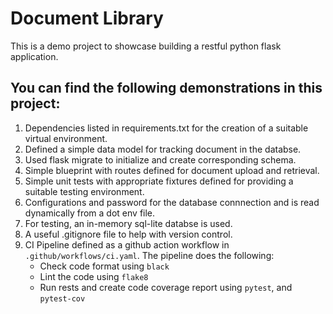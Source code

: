 # Document Library

This is a demo project to showcase building a restful python flask application.

## You can find the following demonstrations in this project:

1. Dependencies listed in requirements.txt for the creation of a suitable virtual environment.
2. Defined a simple data model for tracking document in the databse.
3. Used flask migrate to initialize and create corresponding schema.
4. Simple blueprint with routes defined for document upload and retrieval.
5. Simple unit tests with appropriate fixtures defined for providing a suitable testing environment.
6. Configurations and password for the database connnection and is read dynamically from a dot env file.
7. For testing, an in-memory sql-lite databse is used.
8. A useful .gitignore file to help with version control.
9. CI Pipeline defined as a github action workflow in `.github/workflows/ci.yaml`. The pipeline does the following:
    - Check code format using `black`
    - Lint the code using `flake8`
    - Run rests and create code coverage report using `pytest`, and `pytest-cov`
